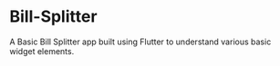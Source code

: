 # Bill-Splitter
A Basic Bill Splitter app built using Flutter to understand various basic widget elements.
